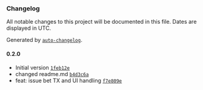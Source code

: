 ### Changelog

All notable changes to this project will be documented in this file. Dates are displayed in UTC.

Generated by [`auto-changelog`](https://github.com/CookPete/auto-changelog).

#### 0.2.0

- Initial version [`1feb12e`](https://github.com/qubic/quottery-frontend/commit/1feb12eb448bff8b3aacbe2af93c7daa29dacab7)
- changed readme.md [`b4d3c6a`](https://github.com/qubic/quottery-frontend/commit/b4d3c6a995a1ae4914ae0c3b35839260bda015ac)
- feat: issue bet TX and UI handling [`f7e809e`](https://github.com/qubic/quottery-frontend/commit/f7e809e90d95a8cadf276c0d2c21b16a16523eef)
